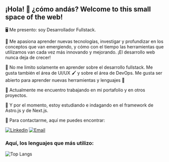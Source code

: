 ## ¡Hola! 👋 ¿cómo andás? Welcome to this small space of the web!

🖥️ Me presento: soy Desarrollador Fullstack. 

📘 Me apasiona aprender nuevas tecnologías, investigar y profundizar en los conceptos que van emergiendo, y cómo con el tiempo las herramientas que utilizamos van cada vez más innovando y mejorando. ¡El desarrollo web nunca deja de crecer!

📔 No me limito solamente en aprender sobre el desarrollo fullstack. Me gusta también el área de UI/UX 🖌️ y sobre el área de DevOps. Me gusta ser abierto para aprender nuevas herramientas y lenguajes 🧰

🔭 Actualmente me encuentro trabajando en mi portafolio y en otros proyectos.

🌱 Y por el momento, estoy estudiando e indagando en el framework de Astro.js y de Next.js.

💬 Para contactarme, aquí me puedes encontrar:

[![Linkedin](https://img.shields.io/badge/linkedin-0A66C2?style=for-the-badge&logo=linkedin&logoColor=white)](https://www.linkedin.com/in/elias-pereyra-gomez/)
[![Email](https://img.shields.io/badge/Email-005FF9?style=for-the-badge&logo=maildotru&logoColor=white)](mailto:EliasPereyra_Gomez@hotmail.com)

### Aquí, los lenguajes que más utilizo: 

![Top Langs](https://github-readme-stats.vercel.app/api/top-langs/?username=eliaspereyra&langs_count=8&layout=compact&hide_border=true&theme=react&bg_color=191E27)

<!--
- 
- 
- 👯 I’m looking to collaborate on ...
- 🤔 I’m looking for help with ...
- 💬 Ask me about ...

- 😄 Pronouns: ...
- ⚡ Fun fact: ...
-->
